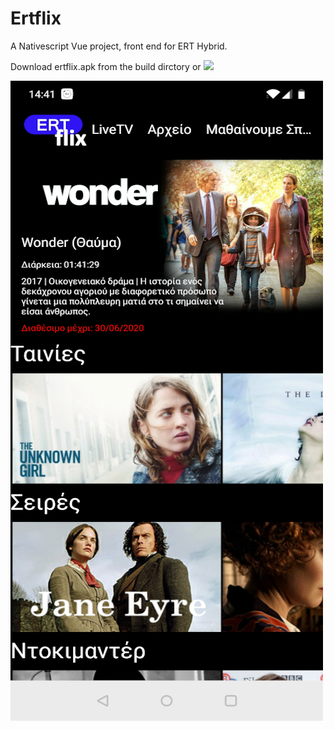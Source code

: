 # Ertflix
A Nativescript Vue project, front end for ERT Hybrid.  

Download ertflix.apk from the build dirctory or <a href="https://play.google.com/store/apps/details?id=org.nativescript.ertflix"><img src="http://www.pngmart.com/files/10/Get-It-On-Google-Play-Transparent-Background.png" width="10%"/></a>

<img src="https://github.com/mdigas/Ertflix/blob/master/build/ertflix.jpg">
